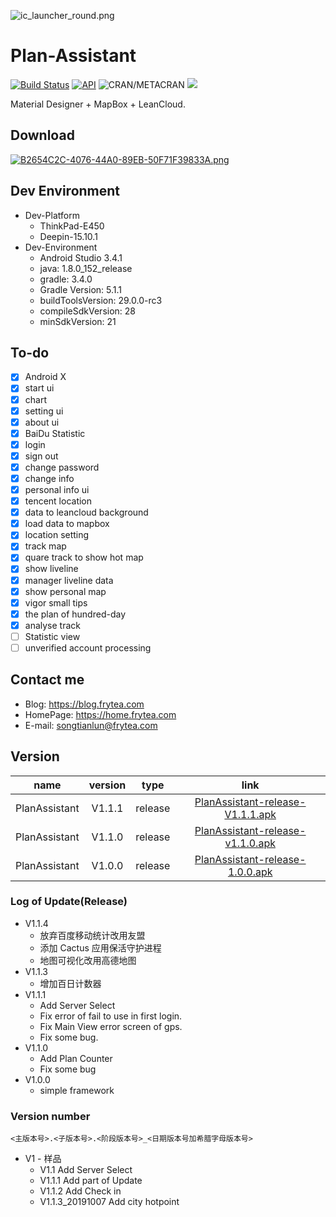 ![ic_launcher_round.png](https://i.loli.net/2019/05/26/5cea9bdf9020a96716.png)


# Plan-Assistant

[![Build Status](https://jenkins.frytea.com/buildStatus/icon?job=PlanAssistant)](https://jenkins.frytea.com/job/PlanAssistant/)
[![API](https://img.shields.io/badge/API-21%2B-brightgreen.svg?style=flat)](https://android-arsenal.com/api?level=21)
![CRAN/METACRAN](https://img.shields.io/cran/l/devtools.svg?color=green&label=LIcanse&logo=green&logoColor=red)
[![](https://img.shields.io/badge/作者博客-frytea.com-green.svg)](https://frytea.com)  

Material Designer + MapBox + LeanCloud.

## Download

[![B2654C2C-4076-44A0-89EB-50F71F39833A.png](http://frytea-data.test.upcdn.net/8A509086-6E86-403C-B633-4A346A0255F2.png)](http://fir.im/xm19?release_id=5d76767ef945486b4887d325&fir_source=GitHub&fir_campaign=GitHub)

## Dev Environment

- Dev-Platform 
    - ThinkPad-E450
    - Deepin-15.10.1
- Dev-Environment
    - Android Studio 3.4.1
    - java: 1.8.0_152_release
    - gradle: 3.4.0
    - Gradle Version: 5.1.1
    - buildToolsVersion: 29.0.0-rc3
    - compileSdkVersion: 28
    - minSdkVersion: 21

## To-do

- [x] Android X
- [x] start ui
- [x] chart
- [x] setting ui
- [x] about ui
- [x] BaiDu Statistic
- [x] login
- [x] sign out
- [x] change password
- [x] change info
- [x] personal info ui
- [x] tencent location
- [x] data to leancloud background
- [x] load data to mapbox
- [x] location setting
- [x] track map
- [x] quare track to show hot map
- [x] show liveline
- [x] manager liveline data
- [x] show personal map
- [x] vigor small tips
- [x] the plan of hundred-day
- [x] analyse track
- [ ] Statistic view
- [ ] unverified account processing

## Contact me

 - Blog: <https://blog.frytea.com>
 - HomePage: <https://home.frytea.com>
 - E-mail: <songtianlun@frytea.com>

## Version

 name | version | type | link
 :--: | :--: | :--: | :--:
 PlanAssistant | V1.1.1 | release | [PlanAssistant-release-V1.1.1.apk](http://frytea-data.test.upcdn.net/PlanAssistant-release-V1.1.1.apk)
 PlanAssistant | V1.1.0 | release | [PlanAssistant-release-v1.1.0.apk](http://frytea-data.test.upcdn.net/PlanAssistant-release-v1.1.0.apk)
 PlanAssistant | V1.0.0 | release | [PlanAssistant-release-1.0.0.apk](http://frytea-data.test.upcdn.net/PlanAssistant-release-1.0.0.apk)
 
### Log of Update(Release)

* V1.1.4
    * 放弃百度移动统计改用友盟
    * 添加 Cactus 应用保活守护进程
    * 地图可视化改用高德地图
* V1.1.3
    * 增加百日计数器
* V1.1.1
    * Add Server Select
    * Fix error of fail to use in first login.
    * Fix Main View error screen of gps.
    * Fix some bug.
* V1.1.0
    * Add Plan Counter
    * Fix some bug
* V1.0.0
    * simple framework


### Version number

`<主版本号>.<子版本号>.<阶段版本号>_<日期版本号加希腊字母版本号>`

* V1 - 样品
    * V1.1 Add Server Select
    * V1.1.1 Add part of Update
    * V1.1.2 Add Check in
    * V1.1.3_20191007 Add city hotpoint

